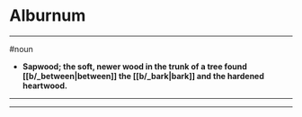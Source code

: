 # Alburnum
---
#noun
- **Sapwood; the soft, newer wood in the trunk of a tree found [[b/_between|between]] the [[b/_bark|bark]] and the hardened heartwood.**
---
---
